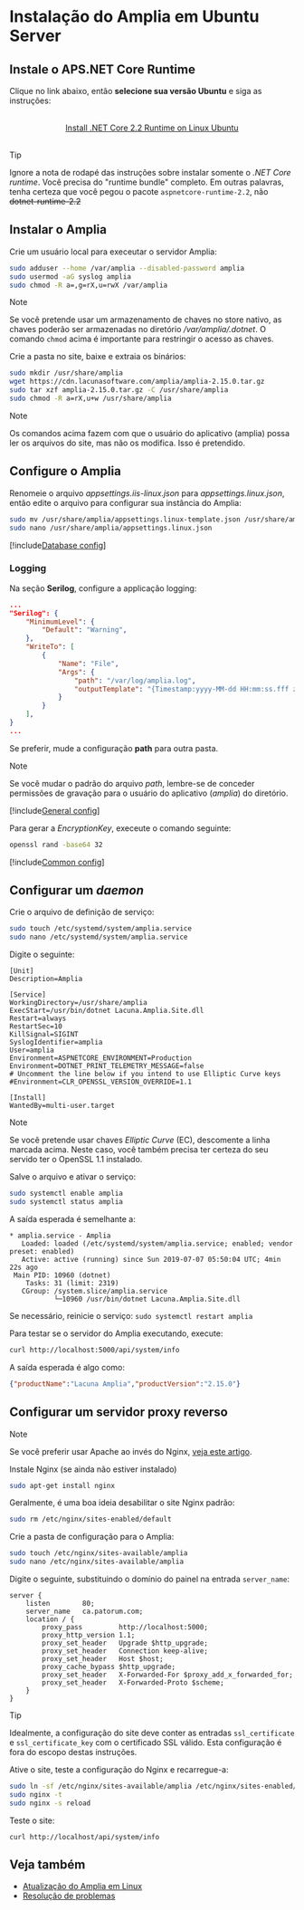 ﻿# Instalação do Amplia em Ubuntu Server

<!-- https://docs.microsoft.com/en-us/aspnet/core/host-and-deploy/linux-nginx?view=aspnetcore-2.2 -->

## Instale o APS.NET Core Runtime

Clique no link abaixo, então **selecione sua versão Ubuntu** e siga as instruções:

<br />
<center>
<a href="https://dotnet.microsoft.com/download/linux-package-manager/ubuntu18-04/runtime-2.2.5" target="_blank">Install .NET Core 2.2 Runtime on Linux Ubuntu</a>
</center>
<br />

> [!TIP]
> Ignore a nota de rodapé das instruções sobre instalar somente o *.NET Core runtime*. Você precisa do "runtime bundle" completo. Em outras palavras, tenha certeza que você pegou o pacote
`aspnetcore-runtime-2.2`, não ~~dotnet-runtime-2.2~~

## Instalar o Amplia

Crie um usuário local para execeutar o servidor Amplia:

```sh
sudo adduser --home /var/amplia --disabled-password amplia
sudo usermod -aG syslog amplia
sudo chmod -R a=,g=rX,u=rwX /var/amplia
```

> [!NOTE]
> Se você pretende usar um armazenamento de chaves no store nativo, as chaves poderão ser armazenadas no diretório */var/amplia/.dotnet*. O comando `chmod` acima é importante para
restringir o acesso as chaves.

Crie a pasta no site, baixe e extraia os binários:

```sh
sudo mkdir /usr/share/amplia
wget https://cdn.lacunasoftware.com/amplia/amplia-2.15.0.tar.gz
sudo tar xzf amplia-2.15.0.tar.gz -C /usr/share/amplia
sudo chmod -R a=rX,u+w /usr/share/amplia
```

> [!NOTE]
> Os comandos acima fazem com que o usuário do aplicativo (amplia) possa ler os arquivos do site, mas não os modifica. Isso é pretendido. 

## Configure o Amplia

Renomeie o arquivo *appsettings.iis-linux.json* para *appsettings.linux.json*, então edite o arquivo para configurar sua instância do Amplia:

```sh
sudo mv /usr/share/amplia/appsettings.linux-template.json /usr/share/amplia/appsettings.linux.json
sudo nano /usr/share/amplia/appsettings.linux.json
```

[!include[Database config](../includes/general-config.md)]

### Logging

Na seção **Serilog**, configure a applicação logging:

```json
...
"Serilog": {
	"MinimumLevel": {
		"Default": "Warning",
	},
	"WriteTo": [
		{
			"Name": "File",
			"Args": {
				"path": "/var/log/amplia.log",
				"outputTemplate": "{Timestamp:yyyy-MM-dd HH:mm:ss.fff zzz} [{Level:u3}] [{SourceContext}] {Message:lj}{NewLine}{Exception}",
			}
		}
	],
}
...
```

Se preferir, mude a configuração **path** para outra pasta.

> [!NOTE]
> Se você mudar o padrão do arquivo *path*, lembre-se de conceder permissões de gravação para o usuário do aplicativo (*amplia*) do diretório.

[!include[General config](../includes/general-config.md)]

Para gerar a *EncryptionKey*, execeute o comando seguinte:

```sh
openssl rand -base64 32
```

[!include[Common config](../includes/common-config.md)]

## Configurar um *daemon*

Crie o arquivo de definição de serviço:

```sh
sudo touch /etc/systemd/system/amplia.service
sudo nano /etc/systemd/system/amplia.service
```
Digite o seguinte:

```
[Unit]
Description=Amplia

[Service]
WorkingDirectory=/usr/share/amplia
ExecStart=/usr/bin/dotnet Lacuna.Amplia.Site.dll
Restart=always
RestartSec=10
KillSignal=SIGINT
SyslogIdentifier=amplia
User=amplia
Environment=ASPNETCORE_ENVIRONMENT=Production
Environment=DOTNET_PRINT_TELEMETRY_MESSAGE=false
# Uncomment the line below if you intend to use Elliptic Curve keys
#Environment=CLR_OPENSSL_VERSION_OVERRIDE=1.1

[Install]
WantedBy=multi-user.target
```

> [!NOTE]
> Se você pretende usar chaves *Elliptic Curve* (EC), descomente a linha marcada acima. Neste caso, você também precisa ter certeza do seu servido ter o OpenSSL 1.1 instalado.

Salve o arquivo e ativar o serviço:

```sh
sudo systemctl enable amplia
sudo systemctl status amplia
```

A saída esperada é semelhante a:

```
* amplia.service - Amplia
   Loaded: loaded (/etc/systemd/system/amplia.service; enabled; vendor preset: enabled)
   Active: active (running) since Sun 2019-07-07 05:50:04 UTC; 4min 22s ago
 Main PID: 10960 (dotnet)
    Tasks: 31 (limit: 2319)
   CGroup: /system.slice/amplia.service
           └─10960 /usr/bin/dotnet Lacuna.Amplia.Site.dll
```

Se necessário, reinicie o serviço: `sudo systemctl restart amplia`

Para testar se o servidor do Amplia executando, execute:

```sh
curl http://localhost:5000/api/system/info
```

A saída esperada é algo como:

```json
{"productName":"Lacuna Amplia","productVersion":"2.15.0"}
```

## Configurar um servidor proxy reverso

> [!NOTE]
> Se você preferir usar Apache ao invés do Nginx,  [veja este artigo](https://docs.microsoft.com/en-us/aspnet/core/host-and-deploy/linux-apache?view=aspnetcore-2.2#configure-apache).

Instale Nginx (se ainda não estiver instalado)

```sh
sudo apt-get install nginx
```

Geralmente, é uma boa ideia desabilitar o site Nginx padrão:

```sh
sudo rm /etc/nginx/sites-enabled/default
```

Crie a pasta de configuração para o Amplia:

```sh
sudo touch /etc/nginx/sites-available/amplia
sudo nano /etc/nginx/sites-available/amplia
```

Digite o seguinte, substituindo o domínio do painel na entrada `server_name`:

```nginx
server {
    listen        80;
    server_name   ca.patorum.com;
    location / {
        proxy_pass         http://localhost:5000;
        proxy_http_version 1.1;
        proxy_set_header   Upgrade $http_upgrade;
        proxy_set_header   Connection keep-alive;
        proxy_set_header   Host $host;
        proxy_cache_bypass $http_upgrade;
        proxy_set_header   X-Forwarded-For $proxy_add_x_forwarded_for;
        proxy_set_header   X-Forwarded-Proto $scheme;
    }
}
```

> [!TIP]
> Idealmente, a configuração do site deve conter as entradas `ssl_certificate` e `ssl_certificate_key` com o certificado SSL válido. Esta configuração é fora do escopo destas
instruções.

Ative o site, teste a configuração do Nginx e recarregue-a:

```sh
sudo ln -sf /etc/nginx/sites-available/amplia /etc/nginx/sites-enabled/amplia
sudo nginx -t
sudo nginx -s reload
```

Teste o site:

```
curl http://localhost/api/system/info
```

## Veja também

* [Atualização do Amplia em Linux](update.md)
* [Resolução de problemas](troubleshoot/index.md)
